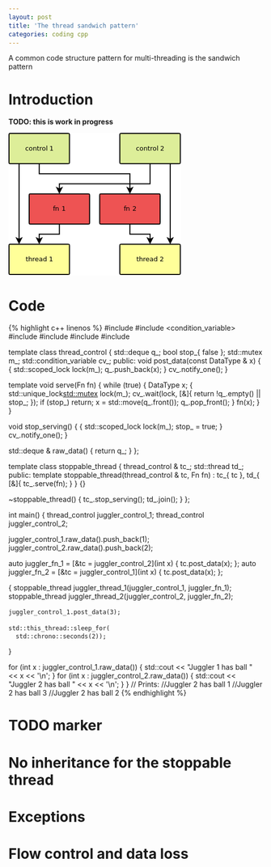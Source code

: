 ```yaml
---
layout: post
title: 'The thread sandwich pattern'
categories: coding cpp
---
```


A common code structure pattern for multi-threading is the sandwich pattern


# Introduction

**TODO: this is work in progress**

![Thread sandwich](/assets/2019-11-12-thread-sandwich/sandwich.png)

# Code

{% highlight c++ linenos %}
#include <chrono>
#include <condition_variable>
#include <deque>
#include <iostream>
#include <mutex>
#include <thread>

template<typename DataType>
class thread_control
{
  std::deque<DataType> q_;
  bool stop_{ false };
  std::mutex m_;
  std::condition_variable cv_;
public:
  void post_data(const DataType & x)
  {
    {
      std::scoped_lock lock(m_);
      q_.push_back(x);
    }
    cv_.notify_one();
  }

  template<typename Fn>
  void serve(Fn fn)
  {
    while (true)
    {
      DataType x;
      {
        std::unique_lock<std::mutex> lock(m_);
        cv_.wait(lock, [&]{ return !q_.empty() || stop_; });
        if (stop_) return;
        x = std::move(q_.front());
        q_.pop_front();
      }
      fn(x);
    }
  }

  void stop_serving()
  {
    {
      std::scoped_lock lock(m_);
      stop_ = true;
    }
    cv_.notify_one();
  }

  std::deque<DataType> & raw_data()
  {
    return q_;
  }
};

template<typename DataType>
class stoppable_thread
{
  thread_control<DataType> & tc_;
  std::thread td_;
public:
  template<typename Fn>
  stoppable_thread(thread_control<DataType> & tc, Fn fn) :
    tc_{ tc },
    td_{ [&]{ tc_.serve(fn); } }
  {}

  ~stoppable_thread()
  {
    tc_.stop_serving();
    td_.join();
  }
};


int main()
{
  thread_control<int> juggler_control_1;
  thread_control<int> juggler_control_2;

  juggler_control_1.raw_data().push_back(1);
  juggler_control_2.raw_data().push_back(2);

  auto juggler_fn_1 = [&tc = juggler_control_2](int x) { tc.post_data(x); };
  auto juggler_fn_2 = [&tc = juggler_control_1](int x) { tc.post_data(x); };

  {
    stoppable_thread<int> juggler_thread_1(juggler_control_1, juggler_fn_1);
    stoppable_thread<int> juggler_thread_2(juggler_control_2, juggler_fn_2);

    juggler_control_1.post_data(3);

    std::this_thread::sleep_for(
      std::chrono::seconds(2));
  }

  for (int x : juggler_control_1.raw_data())
  {
    std::cout << "Juggler 1 has ball " << x << '\n';
  }
  for (int x : juggler_control_2.raw_data())
  {
    std::cout << "Juggler 2 has ball " << x << '\n';
  }
}
// Prints:
//Juggler 2 has ball 1
//Juggler 2 has ball 3
//Juggler 2 has ball 2
{% endhighlight %}



# TODO marker

# No inheritance for the stoppable thread

# Exceptions

# Flow control and data loss

